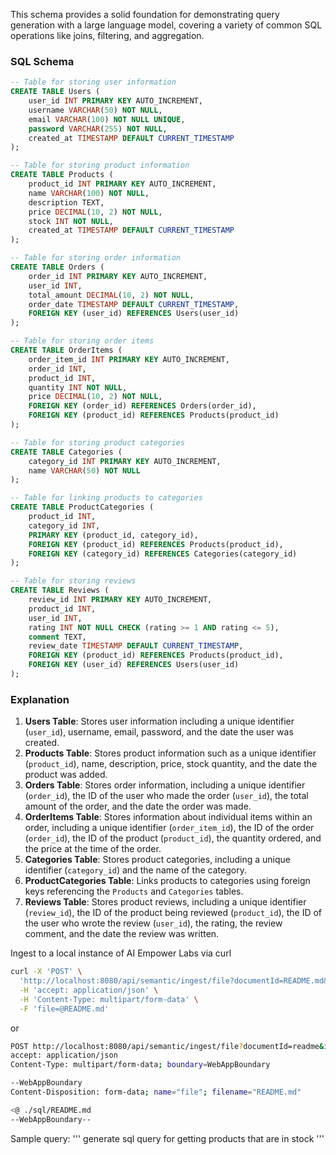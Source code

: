 This schema provides a solid foundation for demonstrating query generation with a large language model, covering a variety of common SQL operations like joins, filtering, and aggregation.

### SQL Schema

```sql
-- Table for storing user information
CREATE TABLE Users (
    user_id INT PRIMARY KEY AUTO_INCREMENT,
    username VARCHAR(50) NOT NULL,
    email VARCHAR(100) NOT NULL UNIQUE,
    password VARCHAR(255) NOT NULL,
    created_at TIMESTAMP DEFAULT CURRENT_TIMESTAMP
);

-- Table for storing product information
CREATE TABLE Products (
    product_id INT PRIMARY KEY AUTO_INCREMENT,
    name VARCHAR(100) NOT NULL,
    description TEXT,
    price DECIMAL(10, 2) NOT NULL,
    stock INT NOT NULL,
    created_at TIMESTAMP DEFAULT CURRENT_TIMESTAMP
);

-- Table for storing order information
CREATE TABLE Orders (
    order_id INT PRIMARY KEY AUTO_INCREMENT,
    user_id INT,
    total_amount DECIMAL(10, 2) NOT NULL,
    order_date TIMESTAMP DEFAULT CURRENT_TIMESTAMP,
    FOREIGN KEY (user_id) REFERENCES Users(user_id)
);

-- Table for storing order items
CREATE TABLE OrderItems (
    order_item_id INT PRIMARY KEY AUTO_INCREMENT,
    order_id INT,
    product_id INT,
    quantity INT NOT NULL,
    price DECIMAL(10, 2) NOT NULL,
    FOREIGN KEY (order_id) REFERENCES Orders(order_id),
    FOREIGN KEY (product_id) REFERENCES Products(product_id)
);

-- Table for storing product categories
CREATE TABLE Categories (
    category_id INT PRIMARY KEY AUTO_INCREMENT,
    name VARCHAR(50) NOT NULL
);

-- Table for linking products to categories
CREATE TABLE ProductCategories (
    product_id INT,
    category_id INT,
    PRIMARY KEY (product_id, category_id),
    FOREIGN KEY (product_id) REFERENCES Products(product_id),
    FOREIGN KEY (category_id) REFERENCES Categories(category_id)
);

-- Table for storing reviews
CREATE TABLE Reviews (
    review_id INT PRIMARY KEY AUTO_INCREMENT,
    product_id INT,
    user_id INT,
    rating INT NOT NULL CHECK (rating >= 1 AND rating <= 5),
    comment TEXT,
    review_date TIMESTAMP DEFAULT CURRENT_TIMESTAMP,
    FOREIGN KEY (product_id) REFERENCES Products(product_id),
    FOREIGN KEY (user_id) REFERENCES Users(user_id)
);
```

### Explanation

1. **Users Table**: Stores user information including a unique identifier (`user_id`), username, email, password, and the date the user was created.
2. **Products Table**: Stores product information such as a unique identifier (`product_id`), name, description, price, stock quantity, and the date the product was added.
3. **Orders Table**: Stores order information, including a unique identifier (`order_id`), the ID of the user who made the order (`user_id`), the total amount of the order, and the date the order was made.
4. **OrderItems Table**: Stores information about individual items within an order, including a unique identifier (`order_item_id`), the ID of the order (`order_id`), the ID of the product (`product_id`), the quantity ordered, and the price at the time of the order.
5. **Categories Table**: Stores product categories, including a unique identifier (`category_id`) and the name of the category.
6. **ProductCategories Table**: Links products to categories using foreign keys referencing the `Products` and `Categories` tables.
7. **Reviews Table**: Stores product reviews, including a unique identifier (`review_id`), the ID of the product being reviewed (`product_id`), the ID of the user who wrote the review (`user_id`), the rating, the review comment, and the date the review was written.

Ingest to a local instance of AI Empower Labs via curl

```bash
curl -X 'POST' \
  'http://localhost:8080/api/semantic/ingest/file?documentId=README.md&index=sql' \
  -H 'accept: application/json' \
  -H 'Content-Type: multipart/form-data' \
  -F 'file=@README.md'
```

or

```bash
POST http://localhost:8080/api/semantic/ingest/file?documentId=readme&index=sql
accept: application/json
Content-Type: multipart/form-data; boundary=WebAppBoundary

--WebAppBoundary
Content-Disposition: form-data; name="file"; filename="README.md"

<@ ./sql/README.md
--WebAppBoundary--
```

Sample query:
'''
generate sql query for getting products that are in stock
'''